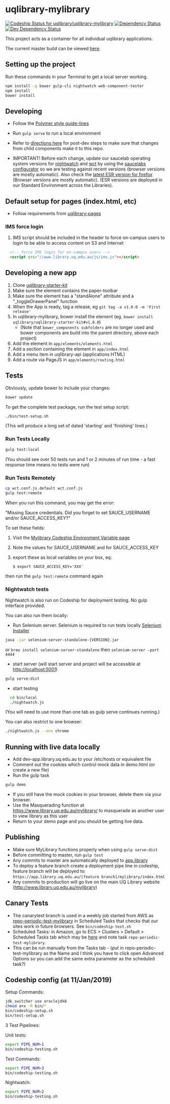 # uqlibrary-mylibrary

[![Codeship Status for uqlibrary/uqlibrary-mylibrary](https://codeship.com/projects/7accd470-cee9-0133-67f3-5ed74b30bb55/status?branch=master)](https://codeship.com/projects/141087)
[![Dependency Status](https://david-dm.org/uqlibrary/uqlibrary-mylibrary.svg)](https://david-dm.org/uqlibrary/uqlibrary-mylibrary)
[![Dev Dependency Status](https://david-dm.org/uqlibrary/uqlibrary-mylibrary/dev-status.svg)](https://david-dm.org/uqlibrary/uqlibrary-mylibrary?type=dev)

This project acts as a container for all individual uqlibrary applications.

The current master build can be viewed [here](https://app.library.uq.edu.au/master/mylibrary/).

## Setting up the project

Run these commands in your Terminal to get a local server working.

```bash
npm install -g bower gulp-cli nightwatch web-component-tester
npm install
bower install
```

## Developing

* Follow the [Polymer style guide-lines](http://polymerelements.github.io/style-guide/)
* Run `gulp serve` to run a local environment
* Refer to [directions here](https://github.com/uqlibrary/uqlibrary-pages#updating-uql-component-dependencies) for post-dev steps to make sure that changes from child components make it to this repo.

* IMPORTANT! Before each change, update our saucelab operating system versions for [nightwatch](https://github.com/uqlibrary/uqlibrary-mylibrary/blob/master/bin/saucelabs/nightwatch.json) and [wct](https://github.com/uqlibrary/uqlibrary-mylibrary/blob/master/wct.conf.js.*) by using the [saucelabs configurator](https://wiki.saucelabs.com/display/DOCS/Platform+Configurator#/) so we are testing against recent versions (browser versions are mostly automatic). Also check the [latest ESR version for firefox](https://www.mozilla.org/en-US/firefox/organizations/) (Browser versions are mostly automatic). (ESR versions are deployed in our Standard Environment across the Libraries).

## Default setup for pages (index.html, etc)

* Follow requirements from [uqlibrary-pages](https://github.com/uqlibrary/uqlibrary-pages/blob/master/README.md#default-setup-for-pages-indexhtml-etc)

### IMS force login

1. IMS script should be included in the header to force on-campus users to login to be able to access content on S3 and Internet

```html
  <!-- force IMS login for on-campus users -->
  <script src="//www.library.uq.edu.au/js/ims.js"></script>
```

## Developing a new app

1. Clone [uqlibrary-starter-kit](https://github.com/uqlibrary/uqlibrary-starter-kit)
1. Make sure the element contains the paper-toolbar
1. Make sure the element has a "standAlone" attribute and a "_toggleDrawerPanel" function
1. When the App is ready, tag a release, eg `git tag -a v1.0.0 -m 'First release'`
1. In uqlibrary-mylibrary, bower install the element (eg. `bower install uqlibrary/uqlibrary-starter-kit#v1.0.0`)
    * (Note that `bower_components subfolders` are no longer used and bower components are build into the parent directory, above each project)
1. Add the element in `app/elements/elements.html`
1. Add a section containing the element in `app/index.html`
1. Add a menu item in uqlibrary-api (applications HTML)
1. Add a route via PageJS in `app/elements/routing.html`

## Tests

Obviously, update bower to include your changes:

```bash
bower update
```

To get the complete test package, run the test setup script:

```bash
./bin/test-setup.sh
```

(This will produce a long set of dated 'starting' and 'finishing'
 lines.)

### Run Tests Locally

```bash
gulp test:local
```

(You should see over 50 tests run and 1 or 2 minutes of run time - a fast response time means no tests were run)

### Run Tests Remotely

```bash
cp wct.conf.js.default wct.conf.js
gulp test:remote
```

When you run this command, you may get the error:

"Missing Sauce credentials. Did you forget to set SAUCE_USERNAME and/or SAUCE_ACCESS_KEY?"

To set these fields:

1. Visit the [Mylibrary Codeship Environment Variable page](https://codeship.com/projects/141087/configure_environment)
2. Note the values for SAUCE_USERNAME and for SAUCE_ACCESS_KEY
3. export these as local variables on your box, eq:

    `$ export SAUCE_ACCESS_KEY='XXX'`

then run the `gulp test:remote` command again

### Nightwatch tests

Nightwatch is also run on Codeship for deployment testing. No gulp interface provided.

You can also run them locally:

* Run Selenium server. Selenium is required to run tests locally [Selenium Installer](http://selenium-release.storage.googleapis.com/index.html)

```sh
java -jar selenium-server-standalone-{VERSION}.jar
```

or `brew install selenium-server-standalone` then `selenium-server -port 4444`

* start server (will start server and project will be accessible at <http://localhost:5001>)

```sh
gulp serve:dist
```

* start testing

```sh
  cd bin/local
  ./nightwatch.js
```  

(You will need to use more than one tab as gulp serve continues running.)

You can also restrict to one browser:

```bash
./nightwatch.js --env chrome
```

## Running with live data locally

* Add dev-app.library.uq.edu.au to your /etc/hosts or equivalent file
* Comment out the cookies which control mock data in demo.html (or create a new file)
* Run the gulp task

```bash
gulp demo
```

* If you still have the mock cookies in your browser, delete them via your browser.
* Use the Masquerading function at <https://www.library.uq.edu.au/mylibrary/> to masquerade as another user to view library as this user
* Return to your demo page and you should be getting live data.

## Publishing

* Make sure MyLibrary functions properly when using `gulp serve:dist`
* Before committing to master, run `gulp test`
* Any commits to master are automatically deployed to [app.library](https://app.library.uq.edu.au/master/mylibrary/index.html)
* To deploy a feature branch create a deployment pipe line in codeship, feature branch will be deployed to: `https://app.library.uq.edu.au/[feature branch]/mylibrary/index.html`
* Any commits to production will go live on the main UQ Library website (<http://www.library.uq.edu.au/mylibrary>)

## Canary Tests

* The canarytest branch is used in a weekly job started from AWS as [repo-periodic-test-mylibrary](https://ap-southeast-2.console.aws.amazon.com/ecs/home?region=ap-southeast-2#/clusters/default/scheduledTasks) in Scheduled Tasks that checks that our sites work in future browsers. See `bin/codeship-test.sh`
* Scheduled Tasks: in Amazon, go to ECS > Clusters > Default > Scheduled Tasks tab which may be [here](https://ap-southeast-2.console.aws.amazon.com/ecs/home?region=ap-southeast-2#/clusters/default/scheduledTasks) and note task `repo-periodic-test-mylibrary`.
* This can be run manually from the Tasks tab - (put in repo-periodic-test-mylibrary as the Name and I think you have to click open Advanced Options so you can add the same extra parameter as the scheduled task?)

## Codeship config (at 11/Jan/2019)

Setup Commands:

```bash
jdk_switcher use oraclejdk8
chmod a+x -R bin/*
bin/codeship-setup.sh
bin/test-setup.sh
```

3 Test Pipelines:
  
Unit tests:

```bash
export PIPE_NUM=1
bin/codeship-testing.sh
```

Test Commands:

```bash
export PIPE_NUM=3
bin/codeship-testing.sh
```

Nightwatch:

```bash
export PIPE_NUM=2
bin/codeship-testing.sh
```
